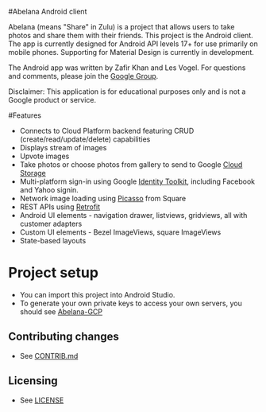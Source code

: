 #Abelana Android client

Abelana (means "Share" in Zulu) is a project that allows users to take photos and share them with their friends. This project is the Android client. The app is currently designed for Android API levels 17+ for use primarily on mobile phones. Supporting for Material Design is currently in development.

The Android app was written by Zafir Khan and Les Vogel. For questions and comments, please join the [Google Group](https://groups.google.com/forum/#!forum/abelana-app).

Disclaimer: This application is for educational purposes only and is not a Google product or service.

#Features
* Connects to Cloud Platform backend featuring CRUD (create/read/update/delete) capabilities
* Displays stream of images
* Upvote images
* Take photos or choose photos from gallery to send to Google [Cloud Storage](https://cloud.google.com/storage/)
* Multi-platform sign-in using Google [Identity Toolkit](https://developers.google.com/identity-toolkit/), including Facebook and Yahoo signin.
* Network image loading using [Picasso](http://square.github.io/picasso/) from Square
* REST APIs using [Retrofit](http://square.github.io/retrofit/)
* Android UI elements - navigation drawer, listviews, gridviews, all with customer adapters
* Custom UI elements - Bezel ImageViews, square ImageViews
* State-based layouts

# Project setup
* You can import this project into Android Studio.  
* To generate your own private keys to access your own servers, you should see [Abelana-GCP](https://github.com/GoogleCloudPlatform/Abelana-gcp)

## Contributing changes

* See [CONTRIB.md](CONTRIB.md)


## Licensing

* See [LICENSE](LICENSE)
